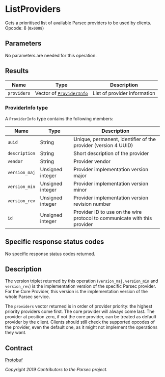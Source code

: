 # ListProviders

Gets a prioritised list of available Parsec providers to be used by clients. Opcode: 8 (`0x0008`)

## Parameters

No parameters are needed for this operation.

## Results

| Name        | Type                                           | Description                  |
|-------------|------------------------------------------------|------------------------------|
| `providers` | Vector of [`ProviderInfo`](#providerinfo-type) | List of provider information |

### ProviderInfo type

A `ProviderInfo` type contains the following members:

| Name          | Type             | Description                                                               |
|---------------|------------------|---------------------------------------------------------------------------|
| `uuid`        | String           | Unique, permanent, identifier of the provider (version 4 UUID)            |
| `description` | String           | Short description of the provider                                         |
| `vendor`      | String           | Provider vendor                                                           |
| `version_maj` | Unsigned integer | Provider implementation version major                                     |
| `version_min` | Unsigned integer | Provider implementation version minor                                     |
| `version_rev` | Unsigned integer | Provider implementation version revision number                           |
| `id`          | Unsigned integer | Provider ID to use on the wire protocol to communicate with this provider |

## Specific response status codes

No specific response status codes returned.

## Description

The version triplet returned by this operation (`version_maj`, `version_min` and `version_rev`) is
the implementation version of the specific Parsec provider. For the Core Provider, this version is
the implementation version of the whole Parsec service.

The `providers` vector returned is in order of provider priority: the highest priority providers
come first. The core provider will always come last. The provider at position zero, if not the core
provider, can be treated as default provider by the client. Clients should still check the supported
opcodes of the provider, even the default one, as it might not implement the operations they want.

## Contract

[Protobuf](https://github.com/parallaxsecond/parsec-operations/blob/master/protobuf/list_providers.proto)

*Copyright 2019 Contributors to the Parsec project.*
